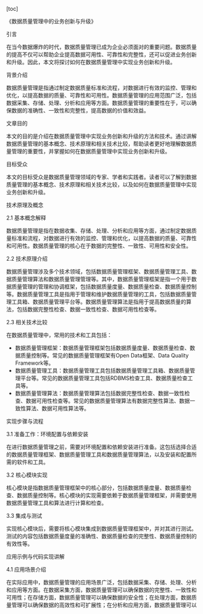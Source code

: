 
[toc]                    
                
                
《数据质量管理中的业务创新与升级》

引言

在当今数据爆炸的时代，数据质量管理已成为企业必须面对的重要问题。数据质量的提高不仅可以帮助企业提高数据可用性、可靠性和完整性，还可以促进业务创新和升级。因此，本文将探讨如何在数据质量管理中实现业务创新和升级。

背景介绍

数据质量管理是指通过制定数据质量标准和流程，对数据进行有效的监控、管理和优化，以提高数据的质量、可靠性和可用性。数据质量管理的应用范围广泛，包括数据采集、存储、处理、分析和应用等方面。数据质量管理的重要性在于，可以确保数据的准确性、一致性和完整性，提高数据的价值和效益。

文章目的

本文的目的是介绍在数据质量管理中实现业务创新和升级的方法和技术。通过讲解数据质量管理的基本概念、技术原理和相关技术比较，帮助读者更好地理解数据质量管理的重要性，并掌握如何在数据质量管理中实现业务创新和升级。

目标受众

本文的目标受众是数据质量管理领域的专家、学者和实践者。读者可以了解到数据质量管理的基本概念、技术原理和相关技术比较，以及如何在数据质量管理中实现业务创新和升级。

技术原理及概念

2.1 基本概念解释

数据质量管理是指在数据收集、存储、处理、分析和应用等方面，通过制定数据质量标准和流程，对数据进行有效的监控、管理和优化，以提高数据的质量、可靠性和可用性。数据质量管理的核心在于数据的完整性、一致性、可用性和安全性。

2.2 技术原理介绍

数据质量管理涉及多个技术领域，包括数据质量管理框架、数据质量管理工具、数据质量管理算法和数据质量管理管理等。其中，数据质量管理框架是指一个用于数据质量管理的管理和协调框架，包括数据质量度量、数据质量检查、数据质量控制等。数据质量管理工具是指用于管理和维护数据质量管理的工具，包括数据质量管理工具箱、数据质量管理平台等。数据质量管理算法是指用于提高数据质量的算法，包括数据完整性检查、数据一致性检查、数据可用性检查等。

2.3 相关技术比较

在数据质量管理中，常用的技术和工具包括：

- 数据质量管理框架：数据质量管理框架包括数据质量度量、数据质量检查、数据质量控制等。常见的数据质量管理框架有Open Data框架、Data Quality Framework等。
- 数据质量管理工具：数据质量管理工具包括数据质量管理工具箱、数据质量管理平台等。常见的数据质量管理工具包括RDBMS检查工具、数据质量检查工具等。
- 数据质量管理算法：数据质量管理算法包括数据完整性检查、数据一致性检查、数据可用性检查等。常见的数据质量管理算法有数据完整性算法、数据一致性算法、数据可用性算法等。

实现步骤与流程

3.1 准备工作：环境配置与依赖安装

在进行数据质量管理之前，需要对环境配置和依赖安装进行准备。这包括选择合适的数据质量管理框架、数据质量管理工具和数据质量管理算法，以及安装和配置所需的软件和工具。

3.2 核心模块实现

核心模块是指数据质量管理框架中的核心部分，包括数据质量度量、数据质量检查、数据质量控制等。核心模块的实现需要依赖于数据质量管理框架，并需要使用数据质量管理工具和算法进行计算和检查。

3.3 集成与测试

实现核心模块后，需要将核心模块集成到数据质量管理框架中，并对其进行测试。测试的内容包括数据质量度量的准确性、数据质量检查的完整性、数据质量控制的有效性等。

应用示例与代码实现讲解

4.1 应用场景介绍

在实际应用中，数据质量管理的应用场景广泛，包括数据采集、存储、处理、分析和应用等方面。在数据采集方面，数据质量管理可以确保数据的完整性、一致性和可用性；在存储方面，数据质量管理可以确保数据的安全性；在处理方面，数据质量管理可以确保数据的高效性和可扩展性；在分析和应用方面，数据质量管理可以

